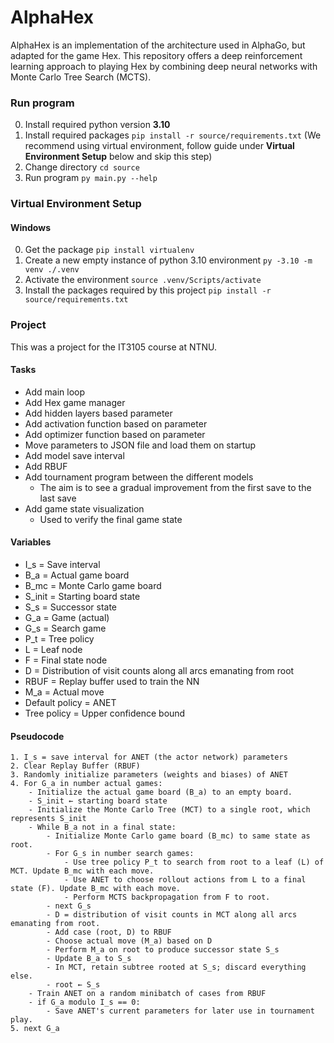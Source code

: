 # AlphaHex
AlphaHex is an implementation of the architecture used in AlphaGo, but adapted for the game Hex. This repository offers a deep reinforcement learning approach to playing Hex by combining deep neural networks with Monte Carlo Tree Search (MCTS).

### Run program
0. Install required python version **3.10**
1. Install required packages `pip install -r source/requirements.txt` (We recommend using virtual environment, follow guide under **Virtual Environment Setup** below and skip this step)
3. Change directory `cd source`
4. Run program `py main.py --help`

### Virtual Environment Setup
#### Windows
0. Get the package `pip install virtualenv`
1. Create a new empty instance of python 3.10 environment `py -3.10 -m venv ./.venv`
2. Activate the environment `source .venv/Scripts/activate`
3. Install the packages required by this project `pip install -r source/requirements.txt`

### Project
This was a project for the IT3105 course at NTNU.

#### Tasks
- Add main loop
- Add Hex game manager
- Add hidden layers based parameter
- Add activation function based on parameter
- Add optimizer function based on parameter
- Move parameters to JSON file and load them on startup
- Add model save interval
- Add RBUF
- Add tournament program between the different models
    - The aim is to see a gradual improvement from the first save to the last save
- Add game state visualization
    - Used to verify the final game state

#### Variables
- I_s = Save interval
- B_a = Actual game board
- B_mc = Monte Carlo game board
- S_init = Starting board state
- S_s = Successor state
- G_a = Game (actual)
- G_s = Search game
- P_t = Tree policy
- L = Leaf node
- F = Final state node
- D = Distribution of visit counts along all arcs emanating from root
- RBUF = Replay buffer used to train the NN
- M_a = Actual move
- Default policy = ANET
- Tree policy = Upper confidence bound

#### Pseudocode
```
1. I_s = save interval for ANET (the actor network) parameters
2. Clear Replay Buffer (RBUF)
3. Randomly initialize parameters (weights and biases) of ANET
4. For G_a in number actual games:
    - Initialize the actual game board (B_a) to an empty board.
    - S_init ← starting board state
    - Initialize the Monte Carlo Tree (MCT) to a single root, which represents S_init
    - While B_a not in a final state:
        - Initialize Monte Carlo game board (B_mc) to same state as root.
        - For G_s in number search games:
            - Use tree policy P_t to search from root to a leaf (L) of MCT. Update B_mc with each move.
            - Use ANET to choose rollout actions from L to a final state (F). Update B_mc with each move.
            - Perform MCTS backpropagation from F to root.
        - next G_s
        - D = distribution of visit counts in MCT along all arcs emanating from root.
        - Add case (root, D) to RBUF
        - Choose actual move (M_a) based on D
        - Perform M_a on root to produce successor state S_s
        - Update B_a to S_s
        - In MCT, retain subtree rooted at S_s; discard everything else.
        - root ← S_s
    - Train ANET on a random minibatch of cases from RBUF
    - if G_a modulo I_s == 0:
        - Save ANET's current parameters for later use in tournament play.
5. next G_a
```
